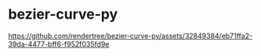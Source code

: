 # bezier-curve-py

https://github.com/rendertree/bezier-curve-py/assets/32849384/eb71ffa2-39da-4477-bff6-f952f035fd9e
